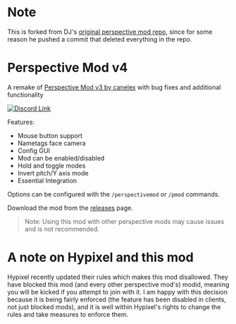 # Note

This is forked from DJ's [original perspective mod repo](https://github.com/DJtheRedstoner/PerspectiveModv4), since for some reason he
pushed a commit that deleted everything in the repo.

# Perspective Mod v4

A remake of [Perspective Mod v3 by canelex](https://github.com/Canelex/PerspectiveMod) with bug fixes and additional functionality

[![Discord Link](https://img.shields.io/discord/767833575185580062?color=blueviolet&label=discord)](https://discord.gg/k8fnyEr)

Features:

- Mouse button support
- Nametags face camera
- Config GUI
- Mod can be enabled/disabled
- Hold and toggle modes
- Invert pitch/Y axis mode
- Essential Integration

Options can be configured with the `/perspectivemod` or `/pmod` commands.

Download the mod from the [releases](https://github.com/DJtheRedstoner/PerspectiveModv4/releases) page.

> Note: Using this mod with other perspective mods may cause issues and is not recommended.

# A note on Hypixel and this mod

Hypixel recently updated their rules which makes this mod disallowed. 
They have blocked this mod (and every other perspective mod's) modid,
meaning you will be kicked if you attempt to join with it. I am happy
with this decision because it is being fairly enforced (the feature has
been disabled in clients, not just blocked mods), and it is well within
Hypixel's rights to change the rules and take measures to enforce them.